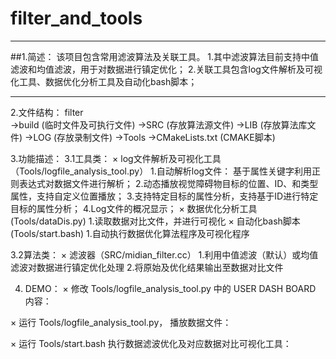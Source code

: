 # filter_and_tools
---
##1.简述：
  该项目包含常用滤波算法及关联工具。
    1.其中滤波算法目前支持中值滤波和均值滤波，用于对数据进行镇定优化；
    2.关联工具包含log文件解析及可视化工具、数据优化分析工具及自动化bash脚本；
    
---    
2.文件结构：
  filter     
  ->build            (临时文件及可执行文件)
  ->SRC              (存放算法源文件)
  ->LIB              (存放算法库文件)
  ->LOG              (存放录制文件)
  ->Tools
  ->CMakeLists.txt   (CMAKE脚本)
  
  
3.功能描述：
  3.1工具类：
  × log文件解析及可视化工具（Tools/logfile_analysis_tool.py）
    1.自动解析log文件： 基于属性关键字利用正则表达式对数据文件进行解析；
    2.动态播放视觉障碍物目标的位置、ID、和类型属性，支持自定义位置播放；
    3.支持特定目标的属性分析，支持基于ID进行特定目标的属性分析；
    4.Log文件的概况显示；
  × 数据优化分析工具(Tools/dataDis.py)
    1.读取数据对比文件，并进行可视化
  × 自动化bash脚本(Tools/start.bash)
    1.自动执行数据优化算法程序及可视化程序
    
  3.2算法类：
  × 滤波器（SRC/midian_filter.cc）
    1.利用中值滤波（默认）或均值滤波对数据进行镇定优化处理
    2.将原始及优化结果输出至数据对比文件
   
4. DEMO：
  × 修改 Tools/logfile_analysis_tool.py 中的 USER DASH BOARD 内容：
    
  × 运行 Tools/logfile_analysis_tool.py， 播放数据文件：
  
  × 运行 Tools/start.bash 执行数据滤波优化及对应数据对比可视化工具：
  
    
